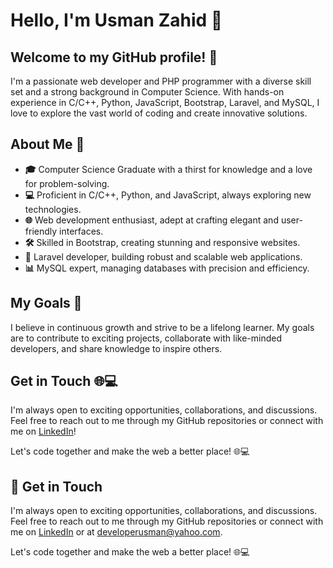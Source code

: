  <h1>Hello, I'm Usman Zahid 👋</h1>


  <section>
    <h2>Welcome to my GitHub profile! 🚀</h2>
    <p>I'm a passionate web developer and PHP programmer with a diverse skill set and a strong background in Computer Science. With hands-on experience in C/C++, Python, JavaScript, Bootstrap, Laravel, and MySQL, I love to explore the vast world of coding and create innovative solutions.</p>
  </section>

  <section>
    <h2>About Me 🌱</h2>
    <ul>
      <li><strong>🎓</strong> Computer Science Graduate with a thirst for knowledge and a love for problem-solving.</li>
      <li><strong>💻</strong> Proficient in C/C++, Python, and JavaScript, always exploring new technologies.</li>
      <li><strong>🌐</strong> Web development enthusiast, adept at crafting elegant and user-friendly interfaces.</li>
      <li><strong>🛠️</strong> Skilled in Bootstrap, creating stunning and responsive websites.</li>
      <li><strong>🚀</strong> Laravel developer, building robust and scalable web applications.</li>
      <li><strong>📊</strong> MySQL expert, managing databases with precision and efficiency.</li>
    </ul>
  </section>

  <section>
    <h2>My Goals 🌟</h2>
    <p>I believe in continuous growth and strive to be a lifelong learner. My goals are to contribute to exciting projects, collaborate with like-minded developers, and share knowledge to inspire others.</p>
  </section>

  <section>
    <h2>Get in Touch 🌐💻</h2>
    <p>I'm always open to exciting opportunities, collaborations, and discussions. Feel free to reach out to me through my GitHub repositories or connect with me on <a href="https://www.linkedin.com/in/usmanzahid-dev/">LinkedIn</a>!</p>
    <p>Let's code together and make the web a better place! 🌐💻</p>
  </section>
  

<section>
  <h2>🌟 Get in Touch</h2>
  <p>
    I'm always open to exciting opportunities, collaborations, and discussions.
    Feel free to reach out to me through my GitHub repositories or connect with me on <a href="https://www.linkedin.com/in/usman-zahid-50372224a/">LinkedIn</a> or at 
    <a href="mailto:developerusman@yahoo.com">developerusman@yahoo.com</a>.
  </p>
  <p>Let's code together and make the web a better place! 🌐💻</p>
</section>

